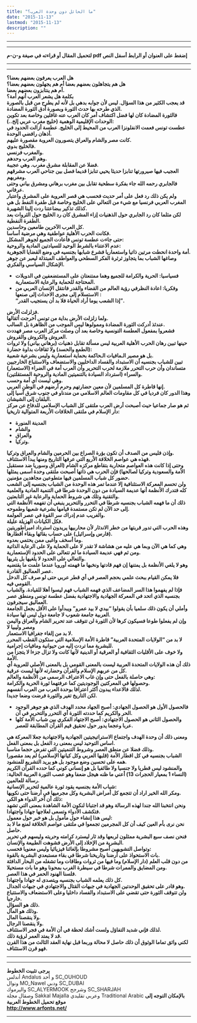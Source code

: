 ```yaml
---
title: "ما الحائل دون وحدة العرب؟"
date: "2015-11-13"
lastmod: "2015-11-13"
description: ""
---
```

---

---

**لتحميل المقال أو قراءته في صيغة و-ن-م pdf إضغط على العنوان أو الرابط أسفل النص**

---



---

**هل العرب يعرفون بعضهم بعضا؟  
هل هم يتجاهلون بعضهم بعضا أم هم يجهلون بعضهم بعضا؟  
أم هم ينتابزون بعضهم بعضا.  
بكلمة هل يشعر العرب أنهم أمة؟  
قد يعجب الكثير من هذا السؤال. ليس لأن جوابه بدهي بل لأنه لم يطرح من قبل بالصورة الذي طرحه بها حدث الثورة وبصورة أدق الثورة المضادة.  
فالثورة المضادة كان لها فضل اكتشاف أمر كان العرب عنه غافلين وخاصة بعد تكوين الوحدات الإقليمية الوهمية (خليج مغرب عربي إلخ..):  
عطست تونس فعمت الانفلونزا العرب من المحيط إلى الخليج. عطسة أزالت الحدود في أذهان رافضي الوحدة.  
كانت مصر والشام والعراق يتصورون العروبة مقصورة عليهم.  
فالخليج بدوي.  
والمغرب فرنسي.  
وهم العرب وحدهم.  
فضلا عن المقابلة مشرق مغرب. وهي عجيبة.  
العجيب فيها صيرورتها تنابزا حديثا يحيي تنابزا قديما فصل بين جناحي العرب مشرقهم ومغربهم.  
فالجابري رحمه الله جاء بفكرة سطحية تقابل بين مغرب برهاني ومشرق بياني وحتى عرفاني.  
ولم يكن ذلك رد فعل على أمر حديث فحسب هي قصر العروبة على المشرق واعتبار المغرب العربي فرنسيا مع شيء من التعالي على الخليج وخاصة قبل طفرة النفط بل هي كذلك تذكير ببضاعتنا ردت إلينا الشهيرة.  
لكن مثلما كان رد الجابري حول الذهنيات إزاء المشرق كان رد الخليج حول الثروات بعد الطفرة النفطية.  
كل العرب الآخرين طامعين وحاسدين.  
فكانت الحرب الأهلية عواطفية وهي مرضية أساسا.  
حتى جاءت عطسة تونس فأعادت الجميع لجوهر المشكل:  
عدم الاعتناء بالشرط الوحيد للسيادتين المادية والروحية:  
أمة واحدة انحطت مرتين ذاتيا واستعماريا فشرع شبابها بجنسيه في وضع القضايا الجوهرية.  
وصاغها الشباب بما يتجاوز ثرثرة الفكر السطحي والعواطف المبتذلة ليعبر عن جوهر الإشكال السياسي والفكري.**

* **فسياسيا: الحرية والكرامة للجميع وهما ممتنعتان على المستضعفين في الدويلات المحتاجة للحماية والرعاية الاستعمارية.**
* **وفكريا: اعادة النظرفي رؤية العالم من القضاء والقدر فانتقل الإنسان العربي من الاستسلام إلى مجرى الاحداث إلى صنعها :  
  “إذا الشعب يوما أراد الحياة فلا بد أن يستجيب القدر”.**

**فزلزلت الأرض.  
ولما زلزلت الأرض بداية من تونس أخرجت أثقالها.  
عندئذ أدركت الثورة المضادة وممولوها ليس الموجب من الظاهرة بل السالب.  
فشعروا بمفعول العطسة التونسية وخاصة بعد أن وصلت مركز العرب مصر فهددت العروش والكروش والقروش.  
حينها تبين رهان الحرب الأهلية العربية ليس مسألة تقابل ذهنيات (برهاني بياني) ولا ثروات (الطمع والحسد) ولا ثقافات بداوة حضارة:  
بل هو مصير الـمافيات الـحاكمة بحماية استعمارية وليس بشرعية شعبية.  
تبين للشباب بجنسيه أن الاستبداد والفساد الداخليين والاستضعاف والاستتباع الخارجيين متساندان وأن حرب التحرر ملازمة لحرب التحرير وأن العرب أمة في الضراء (الاستعمار) والسراء (استرداد السيادة بالتنميتين المادية والروحية المستقلتين).  
وهي ليست أي أمة وحسب.  
إنها قاطرة كل المسلمين لأن معين حضارتهم وحرم أرضهم في الوطن العربي.  
وهذا الدور كان فرديا في كل مقاومات العالم الاسلامي من مندناو في جنوب شرق آسيا إلى البلقان إلى الشيشان.  
ثم هو صار جماعيا حيث أصبحت أرض العرب ملتقى كل الشباب الإسلامي للدفاع عن مركز دار الإسلام في ملتقى الخلافات الأربعة المتوالية تاريخيا:**

* **المدينة المنورة**
* **والشام**
* **والعراق**
* **وتركيا.**

**وإذن فليس من الصدف أن تكون بؤرة الصراع بين الحرمين والشام والعراق وتركيا.  
فهذه هي عواصم الخلافة الأربع التي عرفها التاريخ ومنها يبدأ الاستئناف.  
وحتى إذا كانت هذه العواصم متحاربة بتقاطع مركزه الشام (العراق وسوريا ضد مستقبل الأمة والسعودية وتركيا لصالحها) فإن الحرب هي ذاتها أصبحت ملتقى وحدة أسمى يمثلها حضور كل شباب المسلمين فيها متطوعين مجاهدين مؤمنين.  
ولن تحسم المعركة الاستئنافية إلا عندما تمر هذه الوحدة من الشباب بجنسيه إلى الشعب كله فتدرك الأنظمة أنها عديمة السيادة من دون الوحدة شرطا في التنمية المادية والعلمية والتقنية وتلك هي شروط الحماية والرعاية غير التابعتين.  
ذلك أن ما فهمه الشباب بجنسيه شرطا في التحرر والتحرير ينبغي أن تفهمه الأنظمة التي إلى حد الآن لم تكن مستمدة قيامها بشرعية شعبها وطموحه.  
والغريب عدم إدراك سر القوة في عصر العولمة.  
فكل الكيانات الهزيلة عليلة.  
وهذه الحرب التي تدور قربتها من خطر الاندثار لأن محاربيها يريدون استرداد امبراطوريتين (فارس وإسرائيل) على حساب بقائها وبقاء أقطارها.  
وما أسخف وأغبى ممن يحتمي بعدوه.  
وهي كما هي الآن وبما هي عليه من هشاشة لا تقدر لا على الحماية ولا على الرعاية الذاتية ومن ثم فهي عديمة السيادة ما لم تتعالى على الحدود الإستعمارية.  
والتعالي على الحدود لا يلغيها بل يثريها.  
وهو لا يلغي الأنظمة بل يمتنها إن فهم قادتها ونخبها ما فهمته أوروبا عندما علمت ما يقتضيه عصر العماليق القادرة.  
فلا يمكن القيام ببحث علمي بحجم العصر في أي قطر عربي حتى لو صرف كل الدخل القومي فيه.  
فإذا لم يفهموا هذا السر المضاعف الذي فهمه الشباب فهم ليسوا أهلا للقيادة. والشباب بجنسيه الذي اتحد في المعركة الجهادية والاجتهادية بفضل عطسة تونس ومنطق عصر العماليق سيجرفون.  
وأملي أن يكون ذلك سلميا بأن يقولوا “بيدي لا بيد عمرو” ويبدأوا على الأقل بجعل الجامعة العربية جامعة شعوب لا جامعة دول ليس لها سيادة.  
وإن لم يفعلوا طوعا فسيكون كرها لأن الثورة لن تتوقف عند تحرير الشام والعراق واليمن ومصر وليبيا لا  
لا بد من إلغاء جغرافيا الاستعمار.  
لا بد من “الولايات المتحدة العربية” قاطرة الأمة الإسلامية التي ستكون القطب المحرر للبشرية مما تردت إليه من حيوانية ومافيات إجرامية.  
ولا خوف على الأقليات الثقافية أو العرقية أو الدينية لأنها كانت ولا تزال جزءا لا يتجزأ من الأمة.  
ذلك أن هذه الولايات المتحدة العربية ليست بالمعنى القومي بل بالمعنى الأصلي للعروبة أي كل من عربهم الإسلام والقرآن وحضارته لأنها ليست عرقية.  
وهي حاصلة بالفعل حتى وإن غاب الاعتراف الرسمي من الأنظمة والعالم:  
وحصولها في المعركتين الوجوديتين كما عرفتهما ثورة الحرية والكرامة.  
لذلك فالاعداء يبدون أكثر اعترافا بوحدة العرب من العرب أنفسهم.  
لكن التاريخ تغير والثورة فرضت وضعا جديدا.**

* **فالحصول الأول هو الحصول الجهادي: أصبح الجهاد محدد الهدف الذي هو جوهر الوجود الحر والكريم كما حددته الثورة أي التحرر والتحرير في آن.**
* **والحصول الثاني هو الحصول الاجتهادي: أصبح الاجتهاد الفكري بين شباب الأمة كلها عربا وعجما يدور حول تحقيق قيم القرآن المطابقة للعصر.**

**ومعنى ذلك أن وحدة الهدف واجتماع الاستراتيجيتين الجهادية والاجتهادية جعلا المعركة هي اساس التوحيد ليس بمعنى رد الفعل بل بمعنى الفعل.  
وذلك فضلا عن منطق العصر وشروط التنميتين التي تفرض حجما مناسبا.  
الشباب بجنسيه في كل اقطار الأمة (قلبها العربي وكل كيانها الإسلامي) لم يعد مقصورا همه على تحسين وضع موجود بل هو يريد التشريع للمنشود.  
والمنشود ليس قطريا ولا جنسيا ولا طائفيا بل هو إنساني كوني كما حدده القرآن الكريم (النساء 1 بمعيار الحجرات 13) أعني ما ظنه هيجل ضعفا وهو عصب الثورة العربية الحالية: رسالة للعالمين.  
شباب الأمة بجنسيه يقود ثورة عالمية لتحرير الإنسانية:  
ومكر الله الخير اراد أن تتجمع كل أمراض البشرية وكل مجرميها في أرضنا حتى نكويها.  
ذلك أن آخر الدواء هو الكي:  
ونحن انتخبنا الله جندا لهذه الرسالة وهو قد اجتبانا لنكون الأمة الشاهدة بمعنى التي تشهد فتكشف الأدواء وتسعى لعلاجها جهادا واجتهادا.  
ليس هذا إنشاء حول مأمول بل هو خبر حول معمول:  
نحن نرى بأم العين كيف أن كل المجرمين تجمعوا في ملتقى عواصم الخلافة لمنع ما لا بد حاصل.  
فنحن نصف سبع البشرية ممثلون لربعها وقد ثار ليسترد كرامته وحريته وليسهم في تحرير البشرية من الإخلاد إلى الأرض فشوهت الطبيعة والإنسان.  
وتواصل التشويهين أصبح مشروطا بإلغائنا فيزيائيا وليس معنويا فحسب:  
بات الاستحواذ على أرضنا وتاريخنا شرطا في بقاء مستبعدي البشرية بالقوة.  
من دون قلب العلم (دار الإسلام) وما فيها من ثروات وطاقات وما تشغله من البحار الدافئة ومن المضايق والممرات شرطا في سيطرة الغرب بمحونا وهو ما بات مستحيلا.  
فلسنا الهنود الحمر في هذا العصر.  
كل ذلك يعلمه الشباب بجنسيه ويتصدى له جهادا واجتهادا.  
وهو قادر على تحقيق الوحدتين الجهادية في جبهات القتال والاجتهادي في جبهات الجدال.  
ولن تتوقف الثورة حتى تقضي على الاستبداد والفساد داخليا وعلى الاستضعاف والاستتباع خارجيا.  
ذلك هو السؤال.  
وذلك هو المآل.  
ولا ينقصنا المال.  
ولا ينقصنا الرجال.  
لذلك فإني شديد التفاؤل ولست أشك لحظة في أن الأمة في فجر الاستئناف.  
قد لا يمتد العمر لرؤية ذلك.  
لكني واثق تماما الوثوق أن ذلك حاصل لا محالة وربما قبل نهاية العقد الثالث من هذا القرن  
فهو قرن الاستئناف.**

---

---

**يرجى تثبيت الخطوط**   
 أندلس Andalus  و أحد SC\_OUHOUD  
 ونوال MO\_Nawel  ودبي SC\_DUBAI   
 واليرموك SC\_ALYERMOOK  وشرجح SC\_SHARJAH   
 وصقال مجلة Sakkal Majalla وعربي تقليدي Traditional Arabic  **بالإمكان التوجه إلى موقع تحميل الخطوط العربية  
 http://www.arfonts.net/**

---

###
